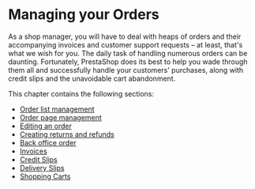 # Managing your Orders

As a shop manager, you will have to deal with heaps of orders and their accompanying invoices and customer support requests – at least, that's what we wish for you. The daily task of handling numerous orders can be daunting. Fortunately, PrestaShop does its best to help you wade through them all and successfully handle your customers' purchases, along with credit slips and the unavoidable cart abandonment.

This chapter contains the following sections:

* [Order list management](order-list.md)
* [Order page management](order-page-management/)
* [Editing an order](order-page-management/editing-order.md)
* [Creating returns and refunds](order-page-management/creating-returns-and-refunds.md)
* [Back office order](create-back-office-order.md)
* [Invoices](invoices.md)
* [Credit Slips](credit-slips.md)
* [Delivery Slips](delivery-slips.md)
* [Shopping Carts](shopping-carts.md)

